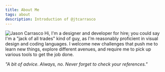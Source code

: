```yaml
---
title: About Me
tags: about
description: Introduction of @jtcarrasco
---
```


![Jason Carrasco](/assets/_img/jtc.jpg) Hi, I'm a designer and developer for hire; you could say I'm a "jack of all trades" kind of guy, as I'm reasonably proficient in visual design and coding languages. I welcome new challenges that push me to learn new things, explore different avenues, and require me to pick up various tools to get the job done.

_"A bit of advice. Always, no. Never forget to check your references."_
